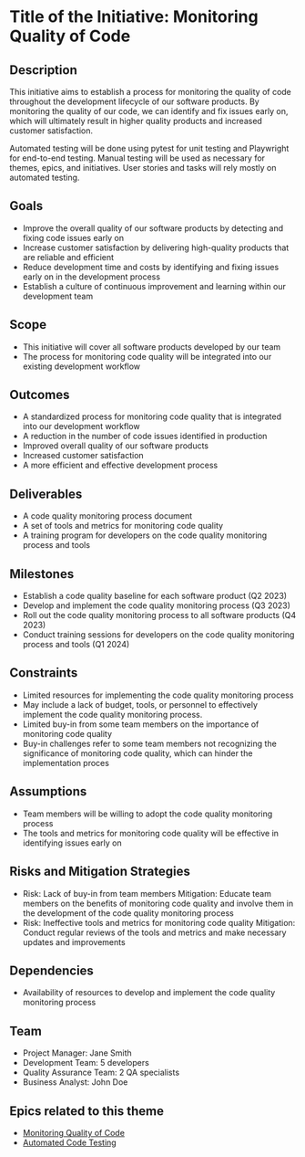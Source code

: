 # Title of the Initiative: Monitoring Quality of Code

## Description
This initiative aims to establish a process for monitoring the quality of code throughout the development lifecycle of our software products. By monitoring the quality of our code, we can identify and fix issues early on, which will ultimately result in higher quality products and increased customer satisfaction.

Automated testing will be done using pytest for unit testing and Playwright for end-to-end testing. Manual testing will be used as necessary for themes, epics, and initiatives. User stories and tasks will rely mostly on automated testing.

## Goals
- Improve the overall quality of our software products by detecting and fixing code issues early on
- Increase customer satisfaction by delivering high-quality products that are reliable and efficient
- Reduce development time and costs by identifying and fixing issues early on in the development process
- Establish a culture of continuous improvement and learning within our development team

## Scope
- This initiative will cover all software products developed by our team
- The process for monitoring code quality will be integrated into our existing development workflow

## Outcomes
- A standardized process for monitoring code quality that is integrated into our development workflow
- A reduction in the number of code issues identified in production
- Improved overall quality of our software products
- Increased customer satisfaction
- A more efficient and effective development process

## Deliverables
- A code quality monitoring process document
- A set of tools and metrics for monitoring code quality
- A training program for developers on the code quality monitoring process and tools

## Milestones
- Establish a code quality baseline for each software product (Q2 2023)
- Develop and implement the code quality monitoring process (Q3 2023)
- Roll out the code quality monitoring process to all software products (Q4 2023)
- Conduct training sessions for developers on the code quality monitoring process and tools (Q1 2024)

## Constraints
- Limited resources for implementing the code quality monitoring process
- May include a lack of budget, tools, or personnel to effectively implement the code quality monitoring process. 
- Limited buy-in from some team members on the importance of monitoring code quality
- Buy-in challenges refer to some team members not recognizing the significance of monitoring code quality, which can hinder the implementation proces

## Assumptions
- Team members will be willing to adopt the code quality monitoring process
- The tools and metrics for monitoring code quality will be effective in identifying issues early on

## Risks and Mitigation Strategies
- Risk: Lack of buy-in from team members
  Mitigation: Educate team members on the benefits of monitoring code quality and involve them in the development of the code quality monitoring process
- Risk: Ineffective tools and metrics for monitoring code quality
  Mitigation: Conduct regular reviews of the tools and metrics and make necessary updates and improvements

## Dependencies
- Availability of resources to develop and implement the code quality monitoring process

## Team
- Project Manager: Jane Smith
- Development Team: 5 developers
- Quality Assurance Team: 2 QA specialists
- Business Analyst: John Doe

## Epics related to this theme
- [Monitoring Quality of Code](https://github.com/GraceBurke-88/mywebclass-agile-docs/blob/main/documentation/theme_1/initiatives/epics/epic_Monitoring_Quality_of_Code.md)
- [Automated Code Testing](https://github.com/GraceBurke-88/mywebclass-agile-docs/blob/main/documentation/theme_1/initiatives/epics/epic_Automated_Code_Testing.md)
